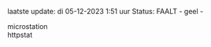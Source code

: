 laatste update: 
di 05-12-2023  1:51   uur 
Status: FAALT - geel - 
<div class="service Y">microstation</div><div class="service G">httpstat</div>